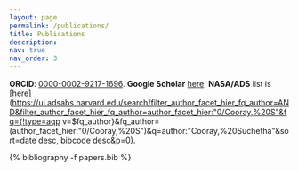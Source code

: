 ```yaml
---
layout: page
permalink: /publications/
title: Publications
description: 
nav: true
nav_order: 3
---
```


<!-- _pages/publications.md -->

<!-- Bibsearch Feature -->

<!-- {% include bib_search.liquid %} -->

**ORCiD**: [0000-0002-9217-1696](https://orcid.org/0000-0002-9217-1696).  **Google Scholar** [here](https://scholar.google.com/citations?user=r8HVLvEAAAAJ).
**NASA/ADS** list is [here](https://ui.adsabs.harvard.edu/search/filter_author_facet_hier_fq_author=AND&filter_author_facet_hier_fq_author=author_facet_hier:"0/Cooray,%20S"&fq={!type=aqp v=$fq_author}&fq_author=(author_facet_hier:"0/Cooray,%20S")&q=author:"Cooray,%20Suchetha"&sort=date desc, bibcode desc&p=0).

<div class="Publications">

{% bibliography -f papers.bib %}

</div>
